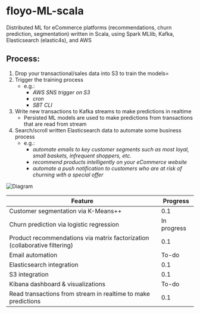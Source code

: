 # floyo-ML-scala
Distributed ML for eCommerce platforms (recommendations, churn prediction, segmentation) written in Scala, using Spark MLlib, Kafka, Elasticsearch (elastic4s), and AWS

## Process:
1. Drop your transactional/sales data into S3 to train the models=
2. Trigger the training process 
    - e.g.: 
      - *AWS SNS trigger on S3*
      - *cron*
      - *SBT CLI*
3. Write new transactions to Kafka streams to make predictions in realtime
    - Persisted ML models are used to make predictions from transactions that are read from stream
4. Search/scroll written Elasticsearch data to automate some business process
    - e.g.:
      - *automate emails to key customer segments such as most loyal, small baskets, infrequent shoppers, etc.*
      - *recommend products intelligently on your eCommerce website*
      - *automate a push notification to customers who are at risk of churning with a special offer*

![Diagram](https://floyalty-ca.s3.ca-central-1.amazonaws.com/floyomlscala-diagram.svg)

| Feature                                                                                 | Progress   |
|-----------------------------------------------------------------------------------------|------------|
| Customer segmentation via K-Means++                                                     | 0.1        |
| Churn prediction via logistic regression                                                | In progress|
| Product recommendations via matrix factorization (collaborative filtering)              | 0.1        |
| Email automation                                                                        | To-do      |
| Elasticsearch integration                                                               | 0.1        |
| S3 integration                                                                          | 0.1        |
| Kibana dashboard & visualizations                                                       | To-do      |
| Read transactions from stream in realtime to make predictions                           | 0.1        |
